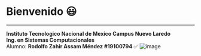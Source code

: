 # Bienvenido 😃  
--------------------  
**Instituto Tecnologico Nacional de Mexico Campus Nuevo Laredo**  
**Ing. en Sistemas Computacionales**  
Alumno: **Rodolfo Zahir Assam Méndez #19100794** ✅
![image](https://www.cdcuauhtemoc.tecnm.mx/wp-content/uploads/2021/08/Logo-TecNM.png)